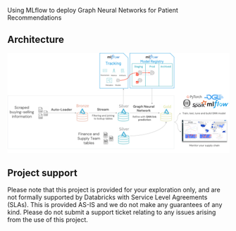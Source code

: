 Using MLflow to deploy Graph Neural Networks for Patient Recommendations

## Architecture

<img src="https://github.com/alexxx-db/gnn-lvdr-pytorch/blob/main/images/architecture_including_ml-2.png.png?raw=True" width=1500px alt="graph-structured-data">

## Project support
Please note that this project is provided for your exploration only, and are not formally supported by Databricks with Service Level Agreements (SLAs). This is provided AS-IS and we do not make any guarantees of any kind. Please do not submit a support ticket relating to any issues arising from the use of this project.
